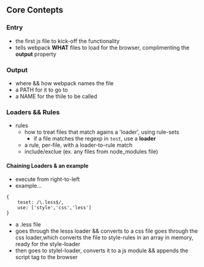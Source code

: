## Core Contepts
### Entry
- the first js file to kick-off the functionality
- tells webpack **WHAT** files to load for the browser, complimenting the **__output__** property

### Output
- where && how webpack names the file
- a PATH for it to go to
- a NAME for the thile to be called

### Loaders && Rules
- rules
  - how to treat files that match agains a 'loader', using rule-sets
    - if a file matches the regexp in ```test```, use a **loader**  
  - a rule, per-file, with a loader-to-rule match
  - include/exclue (ex. any files from node_modules file)

#### Chaining Loaders & an example
- execute from right-to-left
- example...
```
{
	teset: /\.less$/,
	use: ['style','css','less']
}
```
  - a .less file
  - goes through the lesss loader && converts to a css file
  goes through the css loader,which converts the file to style-rules in an array in memory, ready for the style-loader
  - then goes to stylel-loader, converts it to a js module && appends the script tag to the browser
